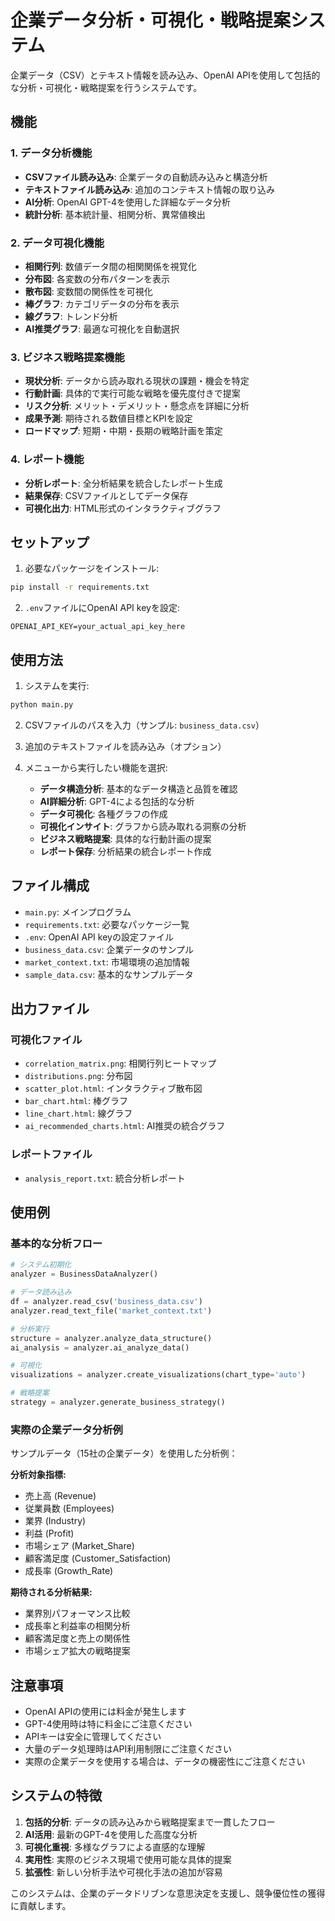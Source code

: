 # 企業データ分析・可視化・戦略提案システム

企業データ（CSV）とテキスト情報を読み込み、OpenAI APIを使用して包括的な分析・可視化・戦略提案を行うシステムです。

## 機能

### 1. データ分析機能
- **CSVファイル読み込み**: 企業データの自動読み込みと構造分析
- **テキストファイル読み込み**: 追加のコンテキスト情報の取り込み
- **AI分析**: OpenAI GPT-4を使用した詳細なデータ分析
- **統計分析**: 基本統計量、相関分析、異常値検出

### 2. データ可視化機能
- **相関行列**: 数値データ間の相関関係を視覚化
- **分布図**: 各変数の分布パターンを表示
- **散布図**: 変数間の関係性を可視化
- **棒グラフ**: カテゴリデータの分布を表示
- **線グラフ**: トレンド分析
- **AI推奨グラフ**: 最適な可視化を自動選択

### 3. ビジネス戦略提案機能
- **現状分析**: データから読み取れる現状の課題・機会を特定
- **行動計画**: 具体的で実行可能な戦略を優先度付きで提案
- **リスク分析**: メリット・デメリット・懸念点を詳細に分析
- **成果予測**: 期待される数値目標とKPIを設定
- **ロードマップ**: 短期・中期・長期の戦略計画を策定

### 4. レポート機能
- **分析レポート**: 全分析結果を統合したレポート生成
- **結果保存**: CSVファイルとしてデータ保存
- **可視化出力**: HTML形式のインタラクティブグラフ

## セットアップ

1. 必要なパッケージをインストール:
```bash
pip install -r requirements.txt
```

2. `.env`ファイルにOpenAI API keyを設定:
```
OPENAI_API_KEY=your_actual_api_key_here
```

## 使用方法

1. システムを実行:
```bash
python main.py
```

2. CSVファイルのパスを入力（サンプル: `business_data.csv`）

3. 追加のテキストファイルを読み込み（オプション）

4. メニューから実行したい機能を選択:
   - **データ構造分析**: 基本的なデータ構造と品質を確認
   - **AI詳細分析**: GPT-4による包括的な分析
   - **データ可視化**: 各種グラフの作成
   - **可視化インサイト**: グラフから読み取れる洞察の分析
   - **ビジネス戦略提案**: 具体的な行動計画の提案
   - **レポート保存**: 分析結果の統合レポート作成

## ファイル構成

- `main.py`: メインプログラム
- `requirements.txt`: 必要なパッケージ一覧
- `.env`: OpenAI API keyの設定ファイル
- `business_data.csv`: 企業データのサンプル
- `market_context.txt`: 市場環境の追加情報
- `sample_data.csv`: 基本的なサンプルデータ

## 出力ファイル

### 可視化ファイル
- `correlation_matrix.png`: 相関行列ヒートマップ
- `distributions.png`: 分布図
- `scatter_plot.html`: インタラクティブ散布図
- `bar_chart.html`: 棒グラフ
- `line_chart.html`: 線グラフ
- `ai_recommended_charts.html`: AI推奨の統合グラフ

### レポートファイル
- `analysis_report.txt`: 統合分析レポート

## 使用例

### 基本的な分析フロー
```python
# システム初期化
analyzer = BusinessDataAnalyzer()

# データ読み込み
df = analyzer.read_csv('business_data.csv')
analyzer.read_text_file('market_context.txt')

# 分析実行
structure = analyzer.analyze_data_structure()
ai_analysis = analyzer.ai_analyze_data()

# 可視化
visualizations = analyzer.create_visualizations(chart_type='auto')

# 戦略提案
strategy = analyzer.generate_business_strategy()
```

### 実際の企業データ分析例

サンプルデータ（15社の企業データ）を使用した分析例：

**分析対象指標:**
- 売上高 (Revenue)
- 従業員数 (Employees)
- 業界 (Industry)
- 利益 (Profit)
- 市場シェア (Market_Share)
- 顧客満足度 (Customer_Satisfaction)
- 成長率 (Growth_Rate)

**期待される分析結果:**
- 業界別パフォーマンス比較
- 成長率と利益率の相関分析
- 顧客満足度と売上の関係性
- 市場シェア拡大の戦略提案

## 注意事項

- OpenAI APIの使用には料金が発生します
- GPT-4使用時は特に料金にご注意ください
- APIキーは安全に管理してください
- 大量のデータ処理時はAPI利用制限にご注意ください
- 実際の企業データを使用する場合は、データの機密性にご注意ください

## システムの特徴

1. **包括的分析**: データの読み込みから戦略提案まで一貫したフロー
2. **AI活用**: 最新のGPT-4を使用した高度な分析
3. **可視化重視**: 多様なグラフによる直感的な理解
4. **実用性**: 実際のビジネス現場で使用可能な具体的提案
5. **拡張性**: 新しい分析手法や可視化手法の追加が容易

このシステムは、企業のデータドリブンな意思決定を支援し、競争優位性の獲得に貢献します。
